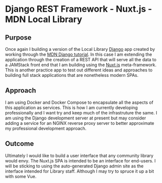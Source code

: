 # Django REST Framework - Nuxt.js - MDN Local Library

## Purpose

Once again I building a version of the Local Library [Django](https://www.djangoproject.com/) app created by working through the [MDN Django tutorial](https://developer.mozilla.org/en-US/docs/Learn/Server-side/Django). In this case I am extending the application through the creation of a REST API that will serve all the data to a JAMStack front end that I am building using the [Nuxt.js](https://nuxtjs.org/) meta-framework. This is another practice app to test out different ideas and approaches to building full stack applications that are nonetheless modern SPAs.

## Approach

I am using Docker and Docker Compose to encapsulate all the aspects of this application as services. This is how I am currently developing professionally and I want try and keep much of the infrastruture the same. I am using the Django development server at present but may consider adding a service for an NGINX reverse proxy server to better approximate my professional development approach.

## Outcome

Ultimately I would like to build a user interface that any community library would envy. The Nuxt.js SPA is intended to be an interface for end-users. I will be sticking to using the auto-generated Django admin site as the interface intended for Library staff. Although I may try to spruce it up a bit with some Vue.
